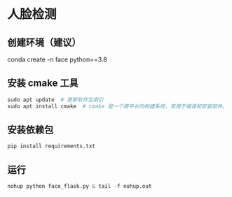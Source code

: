 # 人脸检测

## 创建环境（建议）
conda create -n face python==3.8

## 安装 cmake 工具
```python
sudo apt update  # 更新软件包索引
sudo apt install cmake  # cmake 是一个跨平台的构建系统，常用于编译和安装软件。
```

## 安装依赖包
```python
pip install requirements.txt
```

## 运行
```python
nohup python face_flask.py & tail -f nohup.out
```
